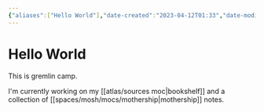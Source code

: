 ```yaml
---
{"aliases":["Hello World"],"date-created":"2023-04-12T01:33","date-modified":"2023-04-18T13:19","dg-home":true,"dg-publish":true,"linter-yaml-title-alias":"Hello World","tags":["gardenEntry"],"title":"Hello World","permalink":"/garden/","dgPassFrontmatter":true}
---
```



# Hello World

This is gremlin camp.

I'm currently working on my [[atlas/sources moc\|bookshelf]] and a collection of [[spaces/mosh/mocs/mothership\|mothership]] notes.
